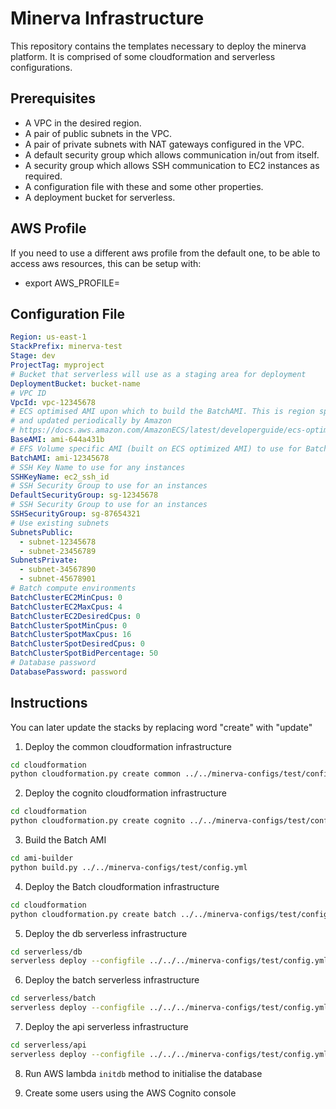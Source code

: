 # Minerva Infrastructure

This repository contains the templates necessary to deploy the minerva platform.
It is comprised of some cloudformation and serverless configurations.

## Prerequisites
- A VPC in the desired region.
- A pair of public subnets in the VPC.
- A pair of private subnets with NAT gateways configured in the VPC.
- A default security group which allows communication in/out from itself.
- A security group which allows SSH communication to EC2 instances as required.
- A configuration file with these and some other properties.
- A deployment bucket for serverless.

## AWS Profile

If you need to use a different aws profile from the default one, to be able to access aws resources,
this can be setup with:
- export AWS_PROFILE=<profile name>

## Configuration File

```YAML
Region: us-east-1
StackPrefix: minerva-test
Stage: dev
ProjectTag: myproject
# Bucket that serverless will use as a staging area for deployment
DeploymentBucket: bucket-name
# VPC ID
VpcId: vpc-12345678
# ECS optimised AMI upon which to build the BatchAMI. This is region specific
# and updated periodically by Amazon
# https://docs.aws.amazon.com/AmazonECS/latest/developerguide/ecs-optimized_AMI.html
BaseAMI: ami-644a431b
# EFS Volume specific AMI (built on ECS optimized AMI) to use for Batch
BatchAMI: ami-12345678
# SSH Key Name to use for any instances
SSHKeyName: ec2_ssh_id
# SSH Security Group to use for an instances
DefaultSecurityGroup: sg-12345678
# SSH Security Group to use for an instances
SSHSecurityGroup: sg-87654321
# Use existing subnets
SubnetsPublic:
  - subnet-12345678
  - subnet-23456789
SubnetsPrivate:
  - subnet-34567890
  - subnet-45678901
# Batch compute environments
BatchClusterEC2MinCpus: 0
BatchClusterEC2MaxCpus: 4
BatchClusterEC2DesiredCpus: 0
BatchClusterSpotMinCpus: 0
BatchClusterSpotMaxCpus: 16
BatchClusterSpotDesiredCpus: 0
BatchClusterSpotBidPercentage: 50
# Database password
DatabasePassword: password
```

## Instructions

You can later update the stacks by replacing word "create" with "update"

1. Deploy the common cloudformation infrastructure

```bash
cd cloudformation
python cloudformation.py create common ../../minerva-configs/test/config.yml
```

2. Deploy the cognito cloudformation infrastructure

```bash
cd cloudformation
python cloudformation.py create cognito ../../minerva-configs/test/config.yml
```

3. Build the Batch AMI

```bash
cd ami-builder
python build.py ../../minerva-configs/test/config.yml
```

4. Deploy the Batch cloudformation infrastructure

```bash
cd cloudformation
python cloudformation.py create batch ../../minerva-configs/test/config.yml
```

5. Deploy the db serverless infrastructure

```bash
cd serverless/db
serverless deploy --configfile ../../../minerva-configs/test/config.yml
```

6. Deploy the batch serverless infrastructure

```bash
cd serverless/batch
serverless deploy --configfile ../../../minerva-configs/test/config.yml
```

7. Deploy the api serverless infrastructure

```bash
cd serverless/api
serverless deploy --configfile ../../../minerva-configs/test/config.yml
```

8. Run AWS lambda `initdb` method to initialise the database

9. Create some users using the AWS Cognito console

